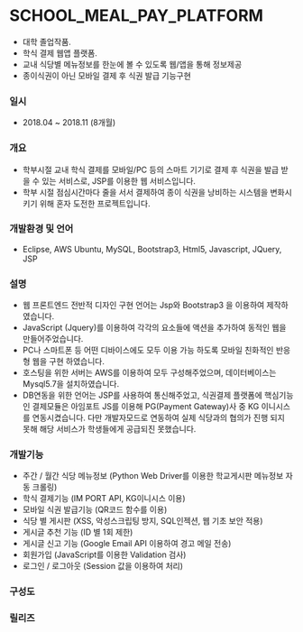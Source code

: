 # SCHOOL_MEAL_PAY_PLATFORM
+ 대학 졸업작품. 
+ 학식 결제 웹앱 플랫폼. 
+ 교내 식당별 메뉴정보를 한눈에 볼 수 있도록 웹/앱을 통해 정보제공
+ 종이식권이 아닌 모바일 결제 후 식권 발급 기능구현

### 일시    
+ 2018.04 ~ 2018.11 (8개월)

### 개요
+ 학부시절 교내 학식 결제를 모바일/PC 등의 스마트 기기로 결제 후 식권을 발급 받을 수 있는 서비스로, JSP를 이용한 웹 서비스입니다. 
+ 학부 시절 점심시간마다 줄을 서서 결제하여 종이 식권을 낭비하는 시스템을 변화시키기 위해 혼자 도전한 프로젝트입니다.

### 개발환경 및 언어
+ Eclipse, AWS Ubuntu,  MySQL,  Bootstrap3, Html5, Javascript, JQuery, JSP

### 설명

+ 웹 프론트엔드 전반적 디자인 구현 언어는 Jsp와 Bootstrap3 을 이용하여 제작하였습니다. 
+ JavaScript (Jquery)를 이용하여 각각의 요소들에 액션을 추가하여 동적인 웹을 만들어주었습니다.
+ PC나 스마트폰 등 어떤 디바이스에도 모두 이용 가능 하도록 모바일 친화적인 반응형 웹을 구현 하였습니다. 
+ 호스팅을 위한 서버는 AWS를 이용하여 모두 구성해주었으며, 데이터베이스는 Mysql5.7을  설치하였습니다.
+ DB연동을 위한 언어는 JSP를 사용하여 통신해주었고, 식권결제 플랫폼에 핵심기능인 결제모듈은 아임포트 JS를 이용해 PG(Payment Gateway)사 중 KG 이니시스를 연동시켰습니다. 
다만 개발자모드로 연동하여 실제 식당과의 협의가 진행 되지 못해 해당 서비스가 학생들에게 공급되진 못했습니다.


### 개발기능
+ 주간 / 월간 식당 메뉴정보 (Python Web Driver를 이용한 학교게시판 메뉴정보 자동 크롤링)
+ 학식 결제기능 (IM PORT API, KG이니시스 이용)
+ 모바일 식권 발급기능 (QR코드 함수를 이용)
+ 식당 별 게시판 (XSS, 악성스크립팅 방지, SQL인젝션, 웹 기초 보안 적용)
+ 게시글 추천 기능 (ID 별 1회 제한)
+ 게시글 신고 기능 (Google Email API 이용하여 경고 메일 전송)
+ 회원가입 (JavaScript를 이용한 Validation 검사)
+ 로그인 / 로그아웃 (Session 값을 이용하여 처리)

### 구성도

### 릴리즈

